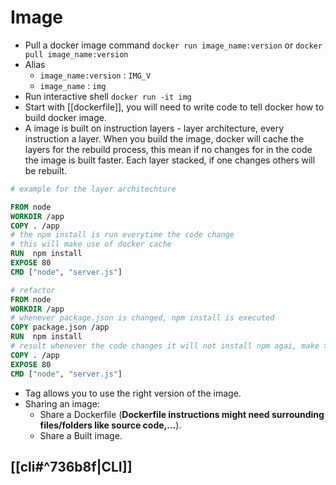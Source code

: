 # Image
- Pull a docker image command `docker run image_name:version` or `docker pull image_name:version`
- Alias
	- `image_name:version` : `IMG_V`
	- `image_name` : `img`
- Run interactive shell `docker run -it img`
- Start with [[dockerfile]], you will need to write code to tell docker how to build docker image.
- A image is built on instruction layers - layer architecture, every instruction a layer. When you build the image, docker will cache the layers for the rebuild process, this mean if no changes for in the code the image is built faster. Each layer stacked, if one changes others will be rebuilt.
```dockerfile
# example for the layer architechture

FROM node
WORKDIR /app
COPY . /app
# the npm install is run everytime the code change
# this will make use of docker cache 
RUN  npm install
EXPOSE 80
CMD ["node", "server.js"]

# refactor
FROM node
WORKDIR /app
# whenever package.json is changed, npm install is executed
COPY package.json /app
RUN  npm install
# result whenever the code changes it will not install npm agai, make the rebuild process is faster.
COPY . /app
EXPOSE 80
CMD ["node", "server.js"]
```
- Tag allows you to use the right version of the image.
- Sharing an image:
	- Share a Dockerfile (**Dockerfile instructions might need surrounding files/folders like source code,...**).
	- Share a Built image.
## [[cli#^736b8f|CLI]]